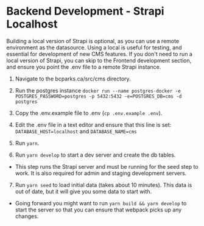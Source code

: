 # Backend Development - Strapi Localhost

Building a local version of Strapi is optional, as you can use a remote environment as the datasource. Using a local is useful for testing, and essential for development of new CMS features. If you don't need to run a local version of Strapi, you can skip to the Frontend development section, and ensure you point the .env file to a remote Strapi instance.

1. Navigate to the bcparks.ca/src/cms directory.

2. Run the postgres instance `docker run --name postgres-docker -e POSTGRES_PASSWORD=postgres -p 5432:5432 -e=POSTGRES_DB=cms -d postgres`

3.  Copy the .env.example file to .env (`cp .env.example .env`). 

4.  Edit the .env file in a text editor and ensure that this line is set: `DATABASE_HOST=localhost` and `DATABASE_NAME=cms`

5. Run `yarn`.

6. Run `yarn develop` to start a dev server and create the db tables.

- This step runs the Strapi server and must be running for the seed step to work. It is also required for admin and staging development servers.

7. Run `yarn seed` to load initial data (takes about 10 minutes). This data is out of date, but it will give you some data to start with.

- Going forward you might want to run `yarn build && yarn develop` to start the server so that you can ensure that webpack picks up any changes.